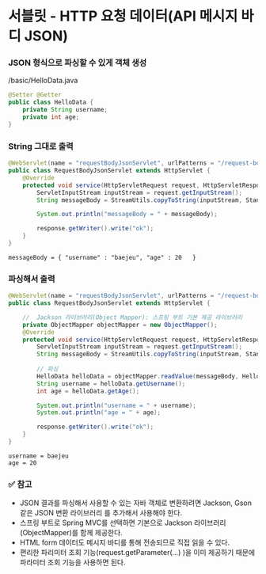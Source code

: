 
# 서블릿 - HTTP 요청 데이터(API 메시지 바디 JSON)


### JSON 형식으로 파싱할 수 있게 객체 생성

/basic/HelloData.java
```java
@Setter @Getter
public class HelloData {
    private String username;
    private int age;
}
```

### String 그대로 출력 

```java
@WebServlet(name = "requestBodyJsonServlet", urlPatterns = "/request-body-json")
public class RequestBodyJsonServlet extends HttpServlet {
    @Override
    protected void service(HttpServletRequest request, HttpServletResponse response) throws ServletException, IOException {
        ServletInputStream inputStream = request.getInputStream();
        String messageBody = StreamUtils.copyToString(inputStream, StandardCharsets.UTF_8);

        System.out.println("messageBody = " + messageBody);

        response.getWriter().write("ok");
    }
}
```

```text
messageBody = { "username" : "baejeu", "age" : 20   }
```

### 파싱해서 출력 

```java
@WebServlet(name = "requestBodyJsonServlet", urlPatterns = "/request-body-json")
public class RequestBodyJsonServlet extends HttpServlet {

    //  Jackson 라이브러리(Object Mapper): 스프링 부트 기본 제공 라이브러리
    private ObjectMapper objectMapper = new ObjectMapper();
    @Override
    protected void service(HttpServletRequest request, HttpServletResponse response) throws ServletException, IOException {
        ServletInputStream inputStream = request.getInputStream();
        String messageBody = StreamUtils.copyToString(inputStream, StandardCharsets.UTF_8);
        
        // 파싱
        HelloData helloData = objectMapper.readValue(messageBody, HelloData.class);
        String username = helloData.getUsername();
        int age = helloData.getAge();

        System.out.println("username = " + username);
        System.out.println("age = " + age);

        response.getWriter().write("ok");
    }
}
```

```text
username = baejeu
age = 20
```

### ✅ 참고

- JSON 결과를 파싱해서 사용할 수 있는 자바 객체로 변환하려면 Jackson, Gson 같은 JSON 변환 라이브러리
  를 추가해서 사용해야 한다.
- 스프링 부트로 Spring MVC를 선택하면 기본으로 Jackson 라이브러리(ObjectMapper)를 함께 제공한다.
- HTML form 데이터도 메시지 바디를 통해 전송되므로 직접 읽을 수 있다.
- 편리한 파리미터 조회 기능(request.getParameter(...) )을 이미 제공하기 때문에 
  파라미터 조회 기능을 사용하면 된다.